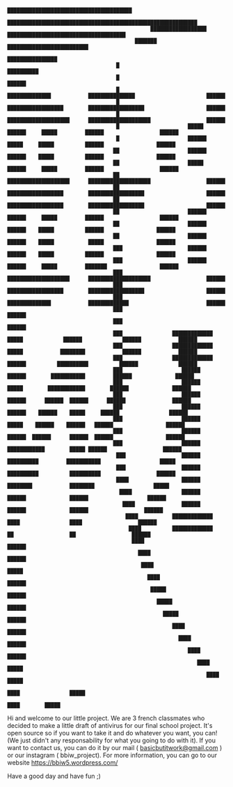                                                                                                    
                                                                     ████████████████████████████████████████                                                             
                                                          █████████████████████████████████████████████████████████████                                                   
                                                  ██████████████████                     ██████████████████████████████████████                                           
                                             ███████                                                      ██████████████████████████                                      
                                                                                                                    ████████████████                                     
                                       █                                                                                  ██████████                                      
                                       █                                                                                      ██████                                      
                                       █                      ██████████████            ███████████████                       ██████                                      
                                       █                      ██████████████████        ██████████████████                    ██████                                      
                                       █                      ████████████████████      ████████████████████                  ██████                                      
                                       █                      █████          ██████     █████         ██████                  ██████                                      
                                       █                      ██████          █████     █████          ██████                 ██████                                      
                                      ██                      ██████          ██████    █████          ██████                 ██████                                      
                                      ██                      █████          ██████     █████         ██████                  ██████                                      
                                      ██                      ████████████████████      ████████████████████                  ██████                                      
                                      ██                      ██████████████████        ██████████████████                    ██████                                      
                                      ██                      ██████████████████        ██████████████████                    ██████                                      
                                      ██                      ██████         ██████     █████         ██████                  ██████                                      
                                      ██                      ██████          ██████    █████          ██████                 ██████                                      
                                      ██                      ██████          ██████    █████           █████                 ██████                                      
                                      ███                     ██████          ██████    █████          ██████                 ██████                                      
                                      ███                     ██████         ██████     █████         ███████                 ██████                                      
                                      ███                     ████████████████████      ████████████████████                  ██████                                      
                                      ███                     ██████████████████        ██████████████████                    ██████                                      
                                      ███                     ██████████████            █████████████                         ██████                                      
                                      ███                                                                                     ██████                                      
                                      ███                                                                                     ██████                                      
                                      ███                █████████████ █████             ██████             ██████            ██████                                      
                                      ███                █████████████ █████            ████████            ██████            ██████                                      
                                      ███                █████████████ ██████          ██████████          ██████             ██████                                      
                                      ███                   ██████      ██████        ███████████         ██████              ██████                                      
                                      ███                   ██████       █████        ████████████        ██████              ██████                                      
                                      ███                   ██████       ██████      ██████  ██████      ██████               ██████                                      
                                      ███                   ██████        ██████    ██████    █████     ██████                ██████                                      
                                      ███                   ██████         █████    ██████    ██████   ██████                 ██████                                      
                                      ███                   ██████         ██████  ██████      ██████  ██████                 ██████                                      
                                      ███                   ██████          ████████████        █████ ██████                  ██████                                      
                                       ███                  ██████           ██████████         ███████████                   █████                                       
                                       ███                  ██████           ██████████          ██████████                  ██████                                       
                                       ████                 ██████            ████████            ████████                   █████                                        
                                        ████                ██████             ██████              ██████                   ██████                                        
                                         ████               ██████             ██████              ██████                  ██████                                         
                                          ████           █████████████          ████                ████                  ██████                                          
                                           ████          █████████████           ██                  ██                  ██████                                           
                                            ████                                                                        ██████                                            
                                              ████                                                                     ██████                                             
                                               ████                                                                   █████                                               
                                                 ████                                                               ██████                                                
                                                  █████                                                           ██████                                                  
                                                    █████                                                       ██████                                                    
                                                      █████                                                   ██████                                                      
                                                         ████                                               ██████                                                        
                                                           ████                                          ██████                                                           
                                                              ████                                    ██████                                                              
                                                                 ████                               █████                                                                 
                                                                    ████                        █████                                                                     
                                                                        ████                █████                                                                         
                                                                            ████        █████                                                                             
                                                                                                                                                                     
                                                                                                                                                                          
Hi and welcome to our little project.
We are 3 french classmates who decided to make a little draft of antivirus for our final school project.
It's open source so if you want to take it and do whatever you want, you can! (We just didn't any responsability for what you going to do with it).
If you want to contact us, you can do it by our mail ( basicbutitwork@gmail.com ) or our instagram ( bbiw_project).
For more information, you can go to our website https://bbiw5.wordpress.com/

Have a good day and have fun ;)
